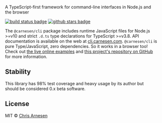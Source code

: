 A TypeScript-first framework for command-line interfaces in Node.js and the browser

[![build status badge](https://github.com/carnesen/cli/workflows/test/badge.svg)](https://github.com/carnesen/cli/actions?query=workflow%3Atest+branch%3Amaster) [![github stars badge](https://img.shields.io/github/stars/carnesen/cli)](https://github.com/carnesen/cli)

The `@carnesen/cli` package includes runtime JavaScript files for Node.js >=v10 and strict `.d.ts` type declarations for TypeScript >=v3.8. API documentation is available on the web at [cli.carnesen.com](https://cli.carnesen.com/). `@carnesen/cli` is pure Type/JavaScript, zero dependencies. So it works in a browser too! Check out [the live online examples](https://cli.carnesen.com/examples/index.html) and [this project's repository on GitHub](https://github.com/carnesen/cli) for more information.

## Stability
This library has 98% test coverage and heavy usage by its author but should be considered 0.x beta software.

## License
MIT © [Chris Arnesen](https://www.carnesen.com)
